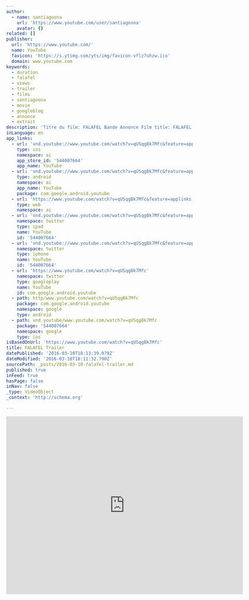 ```yaml
---
author:
  - name: santiagoona
    url: 'https://www.youtube.com/user/santiagoona'
    avatar: {}
related: []
publisher:
  url: 'https://www.youtube.com/'
  name: YouTube
  favicon: 'https://s.ytimg.com/yts/img/favicon-vflz7uhzw.ico'
  domain: www.youtube.com
keywords:
  - duration
  - falafel
  - views
  - trailer
  - films
  - santiagoona
  - movie
  - googleblog
  - annonce
  - extrait
description: 'Titre du film: FALAFEL Bande Annonce Film title: FALAFEL Trailer'
inLanguage: en
app_links:
  - url: 'vnd.youtube://www.youtube.com/watch?v=qUSqgBk7Mfc&feature=applinks'
    type: ios
    namespace: ai
    app_store_id: '544007664'
    app_name: YouTube
  - url: 'vnd.youtube://www.youtube.com/watch?v=qUSqgBk7Mfc&feature=applinks'
    type: android
    namespace: ai
    app_name: YouTube
    package: com.google.android.youtube
  - url: 'https://www.youtube.com/watch?v=qUSqgBk7Mfc&feature=applinks'
    type: web
    namespace: ai
  - url: 'vnd.youtube://www.youtube.com/watch?v=qUSqgBk7Mfc&feature=applinks'
    namespace: twitter
    type: ipad
    name: YouTube
    id: '544007664'
  - url: 'vnd.youtube://www.youtube.com/watch?v=qUSqgBk7Mfc&feature=applinks'
    namespace: twitter
    type: iphone
    name: YouTube
    id: '544007664'
  - url: 'https://www.youtube.com/watch?v=qUSqgBk7Mfc'
    namespace: twitter
    type: googleplay
    name: YouTube
    id: com.google.android.youtube
  - path: http/www.youtube.com/watch?v=qUSqgBk7Mfc
    package: com.google.android.youtube
    namespace: google
    type: android
  - path: vnd.youtube/www.youtube.com/watch?v=qUSqgBk7Mfc
    package: '544007664'
    namespace: google
    type: ios
isBasedOnUrl: 'https://www.youtube.com/watch?v=qUSqgBk7Mfc'
title: FALAFEL Trailer
datePublished: '2016-03-10T18:13:39.079Z'
dateModified: '2016-03-10T18:11:32.790Z'
sourcePath: _posts/2016-03-10-falafel-trailer.md
published: true
inFeed: true
hasPage: false
inNav: false
_type: VideoObject
_context: 'http://schema.org'

---
```

<iframe src="https://cdn.embedly.com/widgets/media.html?src=https%3A%2F%2Fwww.youtube.com%2Fembed%2FqUSqgBk7Mfc%3Ffeature%3Doembed&amp;url=https%3A%2F%2Fwww.youtube.com%2Fwatch%3Fv%3DqUSqgBk7Mfc&amp;image=https%3A%2F%2Fi.ytimg.com%2Fvi%2FqUSqgBk7Mfc%2Fhqdefault.jpg&amp;key=b7d04c9b404c499eba89ee7072e1c4f7&amp;type=text%2Fhtml&amp;schema=youtube" width="640" height="480" scrolling="no" frameborder="0" allowfullscreen="allowfullscreen" style=""></iframe>
